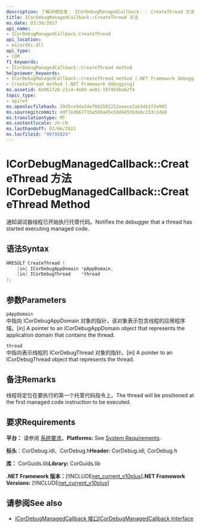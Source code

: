 ```yaml
---
description: 了解详细信息： ICorDebugManagedCallback：： CreateThread 方法
title: ICorDebugManagedCallback::CreateThread 方法
ms.date: 03/30/2017
api_name:
- ICorDebugManagedCallback.CreateThread
api_location:
- mscordbi.dll
api_type:
- COM
f1_keywords:
- ICorDebugManagedCallback::CreateThread method
helpviewer_keywords:
- ICorDebugManagedCallback::CreateThread method [.NET Framework debugging]
- CreateThread method [.NET Framework debugging]
ms.assetid: 6b961728-21c4-4e8d-ae81-197458be62f4
topic_type:
- apiref
ms.openlocfilehash: 20d5ce9da34e7082502252eeece2ab34b1f2e902
ms.sourcegitcommit: ddf7edb67715a5b9a45e3dd44536dabc153c1de0
ms.translationtype: MT
ms.contentlocale: zh-CN
ms.lasthandoff: 02/06/2021
ms.locfileid: "99791024"
---
```

# <a name="icordebugmanagedcallbackcreatethread-method"></a><span data-ttu-id="c33f6-103">ICorDebugManagedCallback::CreateThread 方法</span><span class="sxs-lookup"><span data-stu-id="c33f6-103">ICorDebugManagedCallback::CreateThread Method</span></span>

<span data-ttu-id="c33f6-104">通知调试器线程已开始执行托管代码。</span><span class="sxs-lookup"><span data-stu-id="c33f6-104">Notifies the debugger that a thread has started executing managed code.</span></span>  
  
## <a name="syntax"></a><span data-ttu-id="c33f6-105">语法</span><span class="sxs-lookup"><span data-stu-id="c33f6-105">Syntax</span></span>  
  
```cpp  
HRESULT CreateThread (  
    [in] ICorDebugAppDomain *pAppDomain,  
    [in] ICorDebugThread    *thread  
);  
```  
  
## <a name="parameters"></a><span data-ttu-id="c33f6-106">参数</span><span class="sxs-lookup"><span data-stu-id="c33f6-106">Parameters</span></span>  

 `pAppDomain`  
 <span data-ttu-id="c33f6-107">中指向 ICorDebugAppDomain 对象的指针，该对象表示包含线程的应用程序域。</span><span class="sxs-lookup"><span data-stu-id="c33f6-107">[in] A pointer to an ICorDebugAppDomain object that represents the application domain that contains the thread.</span></span>  
  
 `thread`  
 <span data-ttu-id="c33f6-108">中指向表示线程的 ICorDebugThread 对象的指针。</span><span class="sxs-lookup"><span data-stu-id="c33f6-108">[in] A pointer to an ICorDebugThread object that represents the thread.</span></span>  
  
## <a name="remarks"></a><span data-ttu-id="c33f6-109">备注</span><span class="sxs-lookup"><span data-stu-id="c33f6-109">Remarks</span></span>  

 <span data-ttu-id="c33f6-110">线程将定位在要执行的第一个托管代码指令上。</span><span class="sxs-lookup"><span data-stu-id="c33f6-110">The thread will be positioned at the first managed code instruction to be executed.</span></span>  
  
## <a name="requirements"></a><span data-ttu-id="c33f6-111">要求</span><span class="sxs-lookup"><span data-stu-id="c33f6-111">Requirements</span></span>  

 <span data-ttu-id="c33f6-112">**平台：** 请参阅 [系统要求](../../get-started/system-requirements.md)。</span><span class="sxs-lookup"><span data-stu-id="c33f6-112">**Platforms:** See [System Requirements](../../get-started/system-requirements.md).</span></span>  
  
 <span data-ttu-id="c33f6-113">**标头**：CorDebug.idl、CorDebug.h</span><span class="sxs-lookup"><span data-stu-id="c33f6-113">**Header:** CorDebug.idl, CorDebug.h</span></span>  
  
 <span data-ttu-id="c33f6-114">**库：** CorGuids.lib</span><span class="sxs-lookup"><span data-stu-id="c33f6-114">**Library:** CorGuids.lib</span></span>  
  
 <span data-ttu-id="c33f6-115">**.NET Framework 版本：**[!INCLUDE[net_current_v10plus](../../../../includes/net-current-v10plus-md.md)]</span><span class="sxs-lookup"><span data-stu-id="c33f6-115">**.NET Framework Versions:** [!INCLUDE[net_current_v10plus](../../../../includes/net-current-v10plus-md.md)]</span></span>  
  
## <a name="see-also"></a><span data-ttu-id="c33f6-116">请参阅</span><span class="sxs-lookup"><span data-stu-id="c33f6-116">See also</span></span>

- [<span data-ttu-id="c33f6-117">ICorDebugManagedCallback 接口</span><span class="sxs-lookup"><span data-stu-id="c33f6-117">ICorDebugManagedCallback Interface</span></span>](icordebugmanagedcallback-interface.md)
